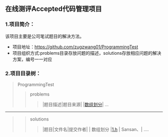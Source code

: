 ## **在线测评Accepted代码管理项目**
### 1.项目简介：
该项目主要是公司笔试题目的解决方法。
* 项目地址：https://github.com/zugzwang01/ProgrammingTest
* 项目组织方式:problems目录存放问题的描述，solutions存放相应问题的解决方案，编号一一对应
### 2.项目目录树：
>ProgrammingTest
>>problems
>>>|题目描述|题目来源|
>>>|[数组划分](./problems/1.txt)|
>>>...
---
>>solutions
>>>|题目|文件名|提交作者|
>>>| 数组划分 |[1.h](./solutions/1.h) | Sansan、| 
>>>....
>
